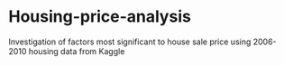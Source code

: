 # Housing-price-analysis
Investigation of factors most significant to house sale price using 2006-2010 housing data from Kaggle
